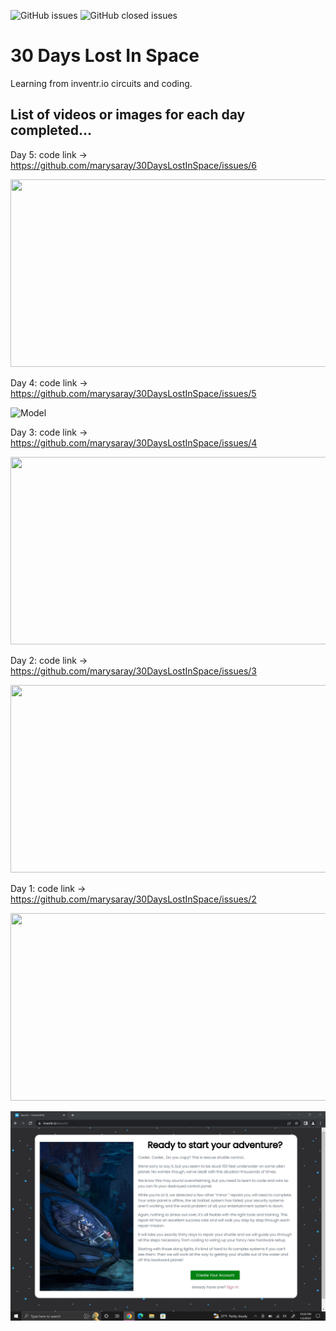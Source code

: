 ![GitHub issues](https://img.shields.io/github/issues-raw/marysaray/30DaysLostInSpace)
![GitHub closed issues](https://img.shields.io/github/issues-closed-raw/marysaray/30DaysLostInSpace)

# 30 Days Lost In Space
Learning from inventr.io circuits and coding.

## List of videos or images for each day completed... 


Day 5: code link -> https://github.com/marysaray/30DaysLostInSpace/issues/6

[<img src="https://img.youtube.com/vi/oJY9wVSD6to/hqdefault.jpg" width="600" height="300"
/>](https://www.youtube.com/embed/oJY9wVSD6to)

Day 4: code link -> https://github.com/marysaray/30DaysLostInSpace/issues/5

![Model](https://github.com/marysaray/30DaysLostInSpace/assets/82470838/16ca773e-43d2-4e9c-9732-3f95a2606763)

Day 3: code link -> https://github.com/marysaray/30DaysLostInSpace/issues/4

[<img src="https://img.youtube.com/vi/GSBBUuudSMk/hqdefault.jpg" width="600" height="300"
/>](https://www.youtube.com/embed/GSBBUuudSMk)

Day 2: code link -> https://github.com/marysaray/30DaysLostInSpace/issues/3

[<img src="https://img.youtube.com/vi/Z0iCB9BUpcI/hqdefault.jpg" width="600" height="300"
/>](https://www.youtube.com/embed/Z0iCB9BUpcI)

Day 1: code link -> https://github.com/marysaray/30DaysLostInSpace/issues/2

[<img src="https://img.youtube.com/vi/8bjS5ZpPoy8/hqdefault.jpg" width="600" height="300"
/>](https://www.youtube.com/embed/8bjS5ZpPoy8)

![Model](LostInSpaceIntro.jpg)

